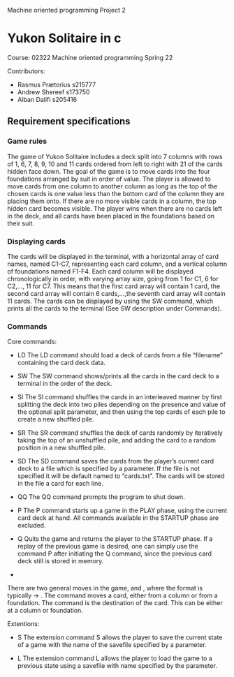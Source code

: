 Machine oriented programming Project 2

# Yukon Solitaire in c #
Course: 02322 Machine oriented programming Spring 22

Contributors:
- Rasmus Prætorius s215777
- Andrew Shereef s173750
- Alban Dalifi s205416

## Requirement specifications ##

### Game rules ###
The game of Yukon Solitaire includes a deck split into 7 columns with rows of 1, 6, 7, 8, 9, 10 and 11 cards ordered from left to right with 21 of the cards hidden face down. The goal of the game is to move cards into the four foundations arranged by suit in order of value. The player is allowed to move cards from one column to another column as long as the top of the chosen cards is one value less than the bottom card of the column they are placing them onto. If there are no more visible cards in a column, the top hidden card becomes visible. The player wins when there are no cards left in the deck, and all cards have been placed in the foundations based on their suit.

### Displaying cards ###
The cards will be displayed in the terminal, with a horizontal array of card names, named C1-C7, representing each card column, and a vertical column of foundations named F1-F4. Each card column will be displayed chronologically in order, with varying array size, going from 1 for C1, 6 for C2,..., 11 for C7. This means that the first card array will contain 1 card, the second card array will contain 6 cards,...,the seventh card array will contain 11 cards. The cards can be displayed by using the SW command, which prints all the cards to the terminal (See SW description under Commands).

### Commands ###
Core commands:
- LD <filename>
The LD command should load a deck of cards from a file “filename” containing the card deck data.

- SW
The SW command shows/prints all the cards in the card deck to a terminal in the order of the deck.

- SI<split>
The SI command shuffles the cards in an interleaved manner by first splitting the deck into two piles depending on the presence and value of the optional split parameter, and then using the top cards of each pile to create a new shuffled pile.

- SR
The SR command shuffles the deck of cards randomly by iteratively taking the top of an unshuffled pile, and adding the card to a random position in a new shuffled pile.

- SD<filename>
The SD command saves the cards from the player’s current card deck to a file which is specified by a parameter. If the file is not specified it will be default named to “cards.txt”. The cards will be stored in the file a card for each line.

- QQ
The QQ command prompts the program to shut down.

- P
The P command starts up a game in the PLAY phase, using the current card deck at hand. All commands available in the STARTUP phase are excluded.

- Q
Quits the game and returns the player to the STARTUP phase. If a replay of the previous game is desired, one can simply use the command P after initiating the Q command, since the previous card deck still is stored in memory.

- <Game Moves>
There are two general moves in the game, <from> and <to>, where the format is typically <from> -> <to>. The <from> command moves a card, either from a column or from a foundation. The <to> command is the destination of the card. This can be either at a column or foundation.

Extentions:
- S <filename>
The extension command S allows the player to save the current state of a game with the name of the savefile specified by a <filename> parameter.

- L <filename>
The extension command L allows the player to load the game to a previous state using a savefile with name specified by the <filename> parameter.
